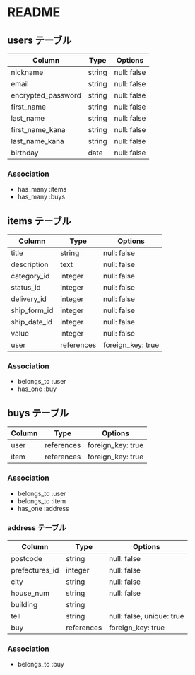 # README

## users テーブル

| Column             | Type   | Options     |
| ------------------ | ------ | ----------- |
| nickname           | string | null: false |
| email              | string | null: false |
| encrypted_password | string | null: false |
| first_name         | string | null: false |
| last_name          | string | null: false |
| first_name_kana    | string | null: false |
| last_name_kana     | string | null: false |
| birthday           | date   | null: false |

### Association
- has_many :items
- has_many :buys


## items テーブル 

| Column       | Type       | Options           |
| ------------ | ---------- | ----------------- |
| title        | string     | null: false       |
| description  | text       | null: false       |
| category_id  | integer    | null: false       |
| status_id    | integer    | null: false       |
| delivery_id  | integer    | null: false       |
| ship_form_id | integer    | null: false       |
| ship_date_id | integer    | null: false       |
| value        | integer    | null: false       |
| user         | references | foreign_key: true |

### Association 
- belongs_to :user
- has_one :buy


##  buys テーブル

| Column  | Type       | Options           |
| ------- | ---------- | ----------------- |
| user    | references | foreign_key: true |
| item    | references | foreign_key: true |

### Association 
- belongs_to :user
- belongs_to :item
- has_one :address


### address テーブル

| Column         | Type       | Options                   |
| -------------- | ---------- | ------------------------- |
| postcode       | string     | null: false               |
| prefectures_id | integer    | null: false               |
| city           | string     | null: false               |
| house_num      | string     | null: false               |
| building       | string     |                           |
| tell           | string     | null: false, unique: true |
| buy            | references | foreign_key: true         |

### Association 
- belongs_to :buy